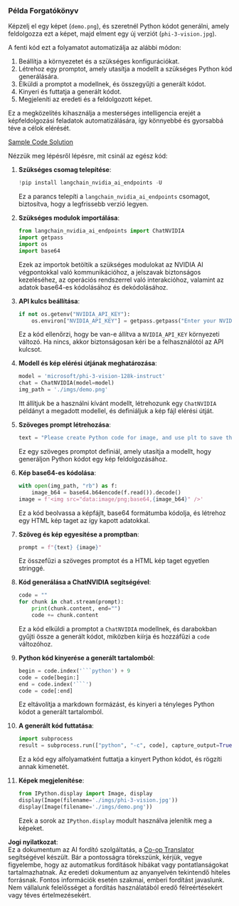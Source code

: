 <!--
CO_OP_TRANSLATOR_METADATA:
{
  "original_hash": "a8de701a2f1eb12b1f82432288d709cf",
  "translation_date": "2025-07-17T04:58:17+00:00",
  "source_file": "md/02.Application/04.Vision/Phi3/E2E_Nvidia_NIM_Vision.md",
  "language_code": "hu"
}
-->
### Példa Forgatókönyv

Képzelj el egy képet (`demo.png`), és szeretnél Python kódot generálni, amely feldolgozza ezt a képet, majd elment egy új verziót (`phi-3-vision.jpg`).

A fenti kód ezt a folyamatot automatizálja az alábbi módon:

1. Beállítja a környezetet és a szükséges konfigurációkat.
2. Létrehoz egy promptot, amely utasítja a modellt a szükséges Python kód generálására.
3. Elküldi a promptot a modellnek, és összegyűjti a generált kódot.
4. Kinyeri és futtatja a generált kódot.
5. Megjeleníti az eredeti és a feldolgozott képet.

Ez a megközelítés kihasználja a mesterséges intelligencia erejét a képfeldolgozási feladatok automatizálására, így könnyebbé és gyorsabbá téve a célok elérését.

[Sample Code Solution](../../../../../../code/06.E2E/E2E_Nvidia_NIM_Phi3_Vision.ipynb)

Nézzük meg lépésről lépésre, mit csinál az egész kód:

1. **Szükséges csomag telepítése**:
    ```python
    !pip install langchain_nvidia_ai_endpoints -U
    ```
    Ez a parancs telepíti a `langchain_nvidia_ai_endpoints` csomagot, biztosítva, hogy a legfrissebb verzió legyen.

2. **Szükséges modulok importálása**:
    ```python
    from langchain_nvidia_ai_endpoints import ChatNVIDIA
    import getpass
    import os
    import base64
    ```
    Ezek az importok betöltik a szükséges modulokat az NVIDIA AI végpontokkal való kommunikációhoz, a jelszavak biztonságos kezeléséhez, az operációs rendszerrel való interakcióhoz, valamint az adatok base64-es kódolásához és dekódolásához.

3. **API kulcs beállítása**:
    ```python
    if not os.getenv("NVIDIA_API_KEY"):
        os.environ["NVIDIA_API_KEY"] = getpass.getpass("Enter your NVIDIA API key: ")
    ```
    Ez a kód ellenőrzi, hogy be van-e állítva a `NVIDIA_API_KEY` környezeti változó. Ha nincs, akkor biztonságosan kéri be a felhasználótól az API kulcsot.

4. **Modell és kép elérési útjának meghatározása**:
    ```python
    model = 'microsoft/phi-3-vision-128k-instruct'
    chat = ChatNVIDIA(model=model)
    img_path = './imgs/demo.png'
    ```
    Itt állítjuk be a használni kívánt modellt, létrehozunk egy `ChatNVIDIA` példányt a megadott modellel, és definiáljuk a kép fájl elérési útját.

5. **Szöveges prompt létrehozása**:
    ```python
    text = "Please create Python code for image, and use plt to save the new picture under imgs/ and name it phi-3-vision.jpg."
    ```
    Ez egy szöveges promptot definiál, amely utasítja a modellt, hogy generáljon Python kódot egy kép feldolgozásához.

6. **Kép base64-es kódolása**:
    ```python
    with open(img_path, "rb") as f:
        image_b64 = base64.b64encode(f.read()).decode()
    image = f'<img src="data:image/png;base64,{image_b64}" />'
    ```
    Ez a kód beolvassa a képfájlt, base64 formátumba kódolja, és létrehoz egy HTML kép taget az így kapott adatokkal.

7. **Szöveg és kép egyesítése a promptban**:
    ```python
    prompt = f"{text} {image}"
    ```
    Ez összefűzi a szöveges promptot és a HTML kép taget egyetlen stringgé.

8. **Kód generálása a ChatNVIDIA segítségével**:
    ```python
    code = ""
    for chunk in chat.stream(prompt):
        print(chunk.content, end="")
        code += chunk.content
    ```
    Ez a kód elküldi a promptot a `ChatNVIDIA` modellnek, és darabokban gyűjti össze a generált kódot, miközben kiírja és hozzáfűzi a `code` változóhoz.

9. **Python kód kinyerése a generált tartalomból**:
    ```python
    begin = code.index('```python') + 9
    code = code[begin:]
    end = code.index('```')
    code = code[:end]
    ```
    Ez eltávolítja a markdown formázást, és kinyeri a tényleges Python kódot a generált tartalomból.

10. **A generált kód futtatása**:
    ```python
    import subprocess
    result = subprocess.run(["python", "-c", code], capture_output=True)
    ```
    Ez a kód egy alfolyamatként futtatja a kinyert Python kódot, és rögzíti annak kimenetét.

11. **Képek megjelenítése**:
    ```python
    from IPython.display import Image, display
    display(Image(filename='./imgs/phi-3-vision.jpg'))
    display(Image(filename='./imgs/demo.png'))
    ```
    Ezek a sorok az `IPython.display` modult használva jelenítik meg a képeket.

**Jogi nyilatkozat**:  
Ez a dokumentum az AI fordító szolgáltatás, a [Co-op Translator](https://github.com/Azure/co-op-translator) segítségével készült. Bár a pontosságra törekszünk, kérjük, vegye figyelembe, hogy az automatikus fordítások hibákat vagy pontatlanságokat tartalmazhatnak. Az eredeti dokumentum az anyanyelvén tekintendő hiteles forrásnak. Fontos információk esetén szakmai, emberi fordítást javaslunk. Nem vállalunk felelősséget a fordítás használatából eredő félreértésekért vagy téves értelmezésekért.